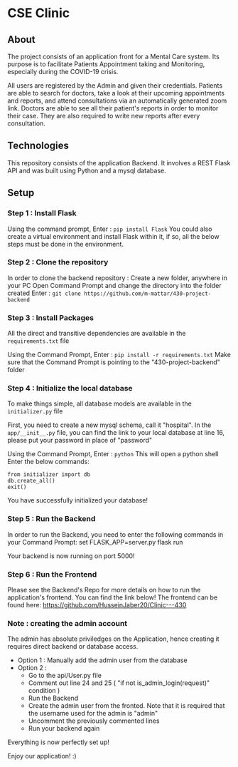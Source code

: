 # CSE Clinic

## About
The project consists of an application front for a Mental Care system. 
Its purpose is to facilitate Patients Appointment taking and Monitoring, especially during the COVID-19 crisis.

All users are registered by the Admin and given their credentials.
Patients are able to search for doctors, take a look at their upcoming appointments and reports, and attend consultations via an automatically generated zoom link.
Doctors are able to see all their patient's reports in order to monitor their case. They are also required to write new reports after every consultation.

## Technologies
This repository consists of the application Backend. 
It involves a REST Flask API and was built using Python and a mysql database. 

## Setup

### Step 1 : Install Flask
Using the command prompt, Enter : `pip install Flask`
You could also create a virtual environment and install Flask within it, if so, all the below steps must be done in the environment.

### Step 2 : Clone the repository
In order to clone the backend repository :
Create a new folder, anywhere in your PC
Open Command Prompt and change the directory into the folder created
Enter : `git clone https://github.com/m-mattar/430-project-backend`

### Step 3 : Install Packages
All the direct and transitive dependencies are available in the `requirements.txt` file

Using the Command Prompt, Enter : `pip install -r requirements.txt`
Make sure that the Command Prompt is pointing to the "430-project-backend" folder

### Step 4 : Initialize the local database
To make things simple, all database models are available in the `initializer.py` file

First, you need to create a new mysql schema, call it "hospital".
In the `app/__init__.py` file, you can find the link to your local database at line 16, please put your password in place of "password"

Using the Command Prompt, Enter : `python`
This will open a python shell
Enter the below commands:
```
from initializer import db
db.create_all()
exit()
```

You have successfully initialized your database!

### Step 5 : Run the Backend
In order to run the Backend, you need to enter the following commands in your Command Prompt:
set FLASK_APP=server.py
flask run

Your backend is now running on port 5000!

### Step 6 : Run the Frontend
Please see the Backend's Repo for more details on how to run the application's frontend. You can find the link below!
The frontend can be found here: https://github.com/HusseinJaber20/Clinic---430

### Note : creating the admin account
The admin has absolute priviledges on the Application, hence creating it requires direct backend or database access.

- Option 1 : Manually add the admin user from the database
- Option 2 : 
  * Go to the api/User.py file
  * Comment out line 24 and 25 ( "if not is_admin_login(request)" condition )
  * Run the Backend
  * Create the admin user from the fronted. Note that it is required that the username used for the admin is "admin"
  * Uncomment the previously commented lines
  * Run your backend again

Everything is now perfectly set up!

Enjoy our application! :)










